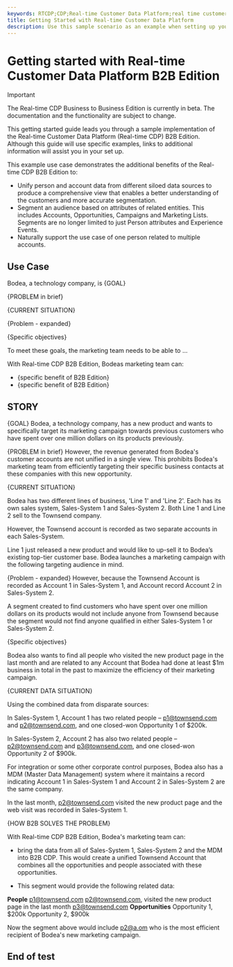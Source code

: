 ```yaml
---
keywords: RTCDP;CDP;Real-time Customer Data Platform;real time customer data platform;real time cdp;cdp;rtcdp
title: Getting Started with Real-time Customer Data Platform
description: Use this sample scenario as an example when setting up your implementation of Real-time Customer Data Platform.
---
```

# Getting started with Real-time Customer Data Platform B2B Edition

>[!IMPORTANT]
>
>The Real-time CDP Business to Business Edition is currently in beta. The documentation and the functionality are subject to change.

This getting started guide leads you through a sample implementation of the Real-time Customer Data Platform (Real-time CDP) B2B Edition. Although this guide will use specific examples, links to additional information will assist you in your set up.

This example use case demonstrates the additional benefits of the Real-time CDP B2B Edition to:

- Unify person and account data from different siloed data sources to produce a comprehensive view that enables a better understanding of the customers and more accurate segmentation.
- Segment an audience based on attributes of related entities. This includes Accounts, Opportunities, Campaigns and Marketing Lists. Segments are no longer limited to just Person attributes and Experience Events.
- Naturally support the use case of one person related to multiple accounts.

## Use Case

Bodea, a technology company, is {GOAL}

{PROBLEM in brief}

{CURRENT SITUATION}

{Problem - expanded}

{Specific objectives}

To meet these goals, the marketing team needs to be able to ...

With Real-time CDP B2B Edition, Bodeas marketing team can:

- {specific benefit of B2B Edition}
- {specific benefit of B2B Edition}

## STORY

{GOAL} Bodea, a technology company, has a new product and wants to specifically target its marketing campaign towards previous customers who have spent over one million dollars on its products previously.

{PROBLEM in brief} However, the revenue generated from Bodea's customer accounts are not unified in a single view. This prohibits Bodea's marketing team from efficiently targeting their specific business contacts at these companies with this new opportunity. 

{CURRENT SITUATION} 

Bodea has two different lines of business, 'Line 1' and 'Line 2'. Each has its own sales system, Sales-System 1 and Sales-System 2. Both Line 1 and Line 2 sell to the Townsend company. 

However, the Townsend account is recorded as two separate accounts in each Sales-System.

Line 1 just released a new product and would like to up-sell it to Bodea’s existing top-tier customer base. Bodea launches a marketing campaign with the following targeting audience in mind.

{Problem - expanded}
However, because the Townsend Account is recorded as Account 1 in Sales-System 1, and Account record Account 2 in Sales-System 2.

A segment created to find customers who have spent over one million dollars on its products would not include anyone from Townsend because the segment would not find anyone qualified in either Sales-System 1 or Sales-System 2.

{Specific objectives}

Bodea also wants to find all people who visited the new product page in the last month and are related to any Account that Bodea had done at least $1m business in total in the past to maximize the efficiency of their marketing campaign.

{CURRENT DATA SITUATION}

Using the combined data from disparate sources:

In Sales-System 1, Account 1 has two related people – p1@townsend.com and p2@townsend.com, and one closed-won Opportunity 1 of $200k.

In Sales-System 2, Account 2 has also two related people – p2@townsend.com and p3@townsend.com, and one closed-won Opportunity 2 of $900k.

For integration or some other corporate control purposes, Bodea also has a MDM (Master Data Management) system where it maintains a record indicating Account 1 in Sales-System 1 and Account 2 in Sales-System 2 are the same company.

In the last month, p2@townsend.com visited the new product page and the web visit was recorded in Sales-System 1.

{HOW B2B SOLVES THE PROBLEM}

With Real-time CDP B2B Edition, Bodea's marketing team can:

- bring the data from all of Sales-System 1, Sales-System 2 and the MDM into B2B CDP. This would create a unified Townsend Account that combines all the opportunities and people associated with these opportunities. 

- This segment would provide the following related data:

**People**
p1@townsend.com
p2@townsend.com, visited the new product page in the last month
p3@townsend.com
**Opportunities**
Opportunity 1, $200k
Opportunity 2, $900k

Now the segment above would include p2@a.om who is the most efficient recipient of Bodea's new marketing campaign.


<!-- Note frm Erik: (Account id from teh MDM would be required - Form Erik) -->

## End of test
